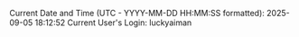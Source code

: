 Current Date and Time (UTC - YYYY-MM-DD HH:MM:SS formatted): 2025-09-05 18:12:52
Current User's Login: luckyaiman
